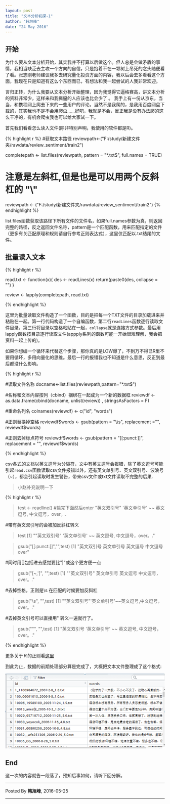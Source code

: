 ```yaml
---
layout: post
title: "文本分析初探-1"
author: "韩旭峰"
date: "24 May 2016"
---
```



## 开始 
为什么要从文本分析开始，其实我并不打算以后做这个。但人总是会做矛盾的事情，我相当缺乏去主攻一个方向的自信，只是抱着不在一颗树上吊死的念头随便看了看。张志刚老师建议我多去研究量化投资方面的内容，我以后会去多看看这个方面，我现在只是知道有这么个东西而已，有想法和我一起尝试的人我非常欢迎。

言归正转，为什么我要从文本分析开始整理，因为我觉得它逼格赛高，讲文本分析的资料非常少，这样来和我撕逼的人应该也比会少了
。
我手上有一份从京东，当当，和携程网上爬去下来的一些用户的评论。当然不是我爬的，是我用百度网盘下载的，其实我也不是不会用爬虫……好吧，我就是不会，反正我是没有办法爬的这么干净的，有机会爬虫我也可以给大家试一下。

首先我们看看怎么读入文件(除非特别声明，我使用的软件都是R)。

{% highlight r %}
#获取文本路径
reviewpath<-("F:/study/新建文件夹/rawdata/review_sentiment/train2")

completepath <- list.files(reviewpath, pattern = "*.txt$", full.names = TRUE)

# 注意是左斜杠,但是也是可以用两个反斜杠的 "\\"
reviewpath <- ("F:/study/新建文件夹/rawdata/review_sentiment/train2")
{% endhighlight %}

list.files函数获取该路径下所有文件的文件名，如果full.names参数为真，则返回完整的路径，反之返回文件名称，pattern是一个匹配函数，用来匹配指定的文件（更多有关匹配原理和规则请自行参考正则表达式），这里仅匹配以.txt结尾的文件。


## 批量读入文本

{% highlight r %}

read.txt <- function(x){
  des <- readLines(x)
  return(paste0(des, collapse = "")
  }
  
review <- lapply(completepath, read.txt)

{% endhighlight %}
 
这里为批量读取文件构造了一个函数，目的是把每一个TXT文件的目录加载进来并粘贴在一起。第一行代码构造了一个自编函数，第二行<code>readLines</code>函数逐行读取文件目录，第三行将目录以空格粘贴在一起，<code>collapse</code>就是连接方式参数。最后用lapply函数按目录逐行读取文件(appply系列的函数可能一开始很难理解，我会把资料一起上传的)。

如果你想编一个循环来代替这个步骤，那你真的是LOW爆了，不到万不得已R里不要用循环，多用向量化的思维。最后一行的报错我也不知道是什么意思，反正到最后都没什么影响。


{% highlight r %}

#读取文件名称
docname<-list.files(reviewpath,pattern="*.txt$")

#名称和文本内容按列（cbind）捆绑在一起成为一个新的数据框
reviewdf <- as.data.frame(cbind(docname, unlist(review))  , stringsAsFactors = F) 

#重命名列名
colnames(reviewdf) <- c("id", "words")

#正则替换掉空格
reviewdf$words <- gsub(pattern = "\\s", replacement ="", reviewdf$words)

#正则去掉标点符号
reviewdf$words <- gsub(pattern = "[[:punct:]]", replacement = "", reviewdf$words)

{% endhighlight %}

csv各式的文档以英文逗号为分隔符，文中有英文逗号会报错，除了英文逗号可能引起<code>read.csv</code>函数读取csv文件报错以外，还有英文单引号、英文双引号、波浪号（~），都会引起读取时发生警告，带来csv文件或txt文件读取不完整的后果.

> 小赵补充说明一下

{% highlight r %}

> test <- readline() #输完下面然后enter
"英文双引号" '英文单引号' ~~ 英文逗号, 中文逗号，over。.

#带有英文双引号的会被加反斜杠转义
> test
[1] "\"英文双引号\" '英文单引号' ~~ 英文逗号, 中文逗号，over。."

> gsub("[[:punct:]]","",test)
[1] "英文双引号 英文单引号  英文逗号 中文逗号over"

#同时用[]包括进去感觉要比"|"或这个更方便一点
> gsub("[~,']", "",test)
[1] "\"英文双引号\" 英文单引号  英文逗号 中文逗号，over。."

#去掉空格，正则是\s 在匹配的时候要加反斜杠
> gsub("\\s", "",test)
[1] "\"英文双引号\"'英文单引号'~~英文逗号,中文逗号，over。."

#去掉英文引号可以直接用\" 转义一遍就行了。
> gsub("\"", "",test)
[1] "英文双引号 '英文单引号' ~~ 英文逗号, 中文逗号，over。."

{% endhighlight %}

更多关于Ｒ的正则看[这里](http://blog.163.com/yugao1986@126/blog/static/692285082014324402546/)

到此为止，数据的前期处理部分算是完成了，大概把文本文件整理成了这个格式:

![](/img/hxf-2016-05-24.png)

## End

这一次的内容就告一段落了，预知后事如何，请听下回分解。

<hr>
Posted By <strong>韩旭峰</strong>, 2016-05-25
<hr>
